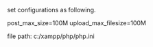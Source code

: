 set configurations as following.

   post_max_size=100M
   upload_max_filesize=100M

 file path:
 c:/xampp/php/php.ini 
 
